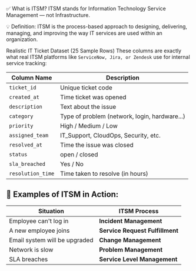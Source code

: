 ✅ What is ITSM?
ITSM stands for Information Technology Service Management — not Infrastructure.

💡 Definition:
ITSM is the process-based approach to designing, delivering, managing, and improving the way IT services are used within an organization.

Realistic IT Ticket Dataset (25 Sample Rows)
These columns are exactly what real ITSM platforms like `ServiceNow, Jira, or Zendesk` use for internal service tracking:

| Column Name       | Description                                   |
| ----------------- | --------------------------------------------- |
| `ticket_id`       | Unique ticket code                            |
| `created_at`      | Time ticket was opened                        |
| `description`     | Text about the issue                          |
| `category`        | Type of problem (network, login, hardware...) |
| `priority`        | High / Medium / Low                           |
| `assigned_team`   | IT\_Support, CloudOps, Security, etc.         |
| `resolved_at`     | Time the issue was closed                     |
| `status`          | open / closed                                 |
| `sla_breached`    | Yes / No                                      |
| `resolution_time` | Time taken to resolve (in hours)              |

## 📌 Examples of ITSM in Action:
| Situation                     | ITSM Process                    |
| ----------------------------- | ------------------------------- |
| Employee can't log in         | **Incident Management**         |
| A new employee joins          | **Service Request Fulfillment** |
| Email system will be upgraded | **Change Management**           |
| Network is slow               | **Problem Management**          |
| SLA breaches                  | **Service Level Management**    |

